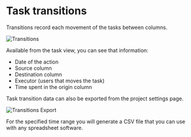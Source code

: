 Task transitions
================

Transitions record each movement of the tasks between columns.

![Transitions](http://kanboard.net/screenshots/documentation/transitions.png)

Available from the task view, you can see that information:

- Date of the action
- Source column
- Destination column
- Executor (users that moves the task)
- Time spent in the origin column

Task transition data can also be exported from the project settings page.

![Transitions Export](http://kanboard.net/screenshots/documentation/transitions-export.png)

For the specified time range you will generate a CSV file that you can use with any spreadsheet software.
